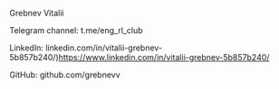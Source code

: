 Grebnev Vitalii


Telegram channel: t.me/eng_rl_club

LinkedIn: linkedin.com/in/vitalii-grebnev-5b857b240/)https://www.linkedin.com/in/vitalii-grebnev-5b857b240/

GitHub: github.com/grebnevv
